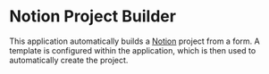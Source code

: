 # Notion Project Builder
This application automatically builds a [Notion](https://notion.so) project from a form. A template is configured within the application, which is then used to automatically create the project. 
